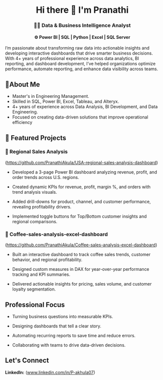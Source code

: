 <h1><div align="center">Hi there 👋 I'm Pranathi</div></h1>
<h3><div align="center">👩‍💻 Data & Business Intelligence Analyst </div> </h3>
<h4><div align="center">⚙️ Power BI | SQL | Python | Excel | SQL Server </div></h4>
I’m passionate about transforming raw data into actionable insights and developing interactive dashboards that drive smarter business decisions. With 4+ years of professional experience across data analytics, BI reporting, and dashboard development, I’ve helped organizations optimize performance, automate reporting, and enhance data visibility across teams.

<h2>🎯About Me </h2>

- Master's in Engineering Management.
- Skilled in SQL, Power BI, Excel, Tableau, and Alteryx.
- 4+ years of experience across Data Analysis, BI Development, and Data Engineering.
- Focused on creating data-driven solutions that improve operational efficiency
  
<h2>🚀 Featured Projects</h2>

<h3> 📌 Regional Sales Analysis </h3>

(https://github.com/PranathiAkula/USA-regional-sales-analysis-dashboard)

- Developed a 3-page Power BI dashboard analyzing revenue, profit, and order trends across U.S. regions.

- Created dynamic KPIs for revenue, profit, margin %, and orders with trend analysis visuals.

- Added drill-downs for product, channel, and customer performance, revealing profitability drivers.

- Implemented toggle buttons for Top/Bottom customer insights and regional comparisons.


<h3> 📌 Coffee-sales-analysis-excel-dashboard</h3>

(https://github.com/PranathiAkula/Coffee-sales-analysis-excel-dashboard)

- Built an interactive dashboard to track coffee sales trends, customer behavior, and regional profitability.
    
- Designed custom measures in DAX for year-over-year performance tracking and KPI summaries.
    
- Delivered actionable insights for pricing, sales volume, and customer loyalty segmentation.  

<h2>Professional Focus</h2>

- Turning business questions into measurable KPIs.

- Designing dashboards that tell a clear story.

- Automating recurring reports to save time and reduce errors.

- Collaborating with teams to drive data-driven decisions.

<h2>Let's Connect</h2>

**LinkedIn:** (www.linkedin.com/in/P-akhula07)


